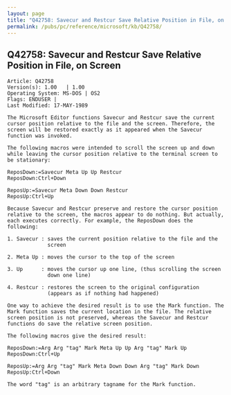 ```yaml
---
layout: page
title: "Q42758: Savecur and Restcur Save Relative Position in File, on Screen"
permalink: /pubs/pc/reference/microsoft/kb/Q42758/
---
```


## Q42758: Savecur and Restcur Save Relative Position in File, on Screen

	Article: Q42758
	Version(s): 1.00   | 1.00
	Operating System: MS-DOS | OS2
	Flags: ENDUSER |
	Last Modified: 17-MAY-1989
	
	The Microsoft Editor functions Savecur and Restcur save the current
	cursor position relative to the file and the screen. Therefore, the
	screen will be restored exactly as it appeared when the Savecur
	function was invoked.
	
	The following macros were intended to scroll the screen up and down
	while leaving the cursor position relative to the terminal screen to
	be stationary:
	
	ReposDown:=Savecur Meta Up Up Restcur
	ReposDown:Ctrl+Down
	
	ReposUp:=Savecur Meta Down Down Restcur
	ReposUp:Ctrl+Up
	
	Because Savecur and Restcur preserve and restore the cursor position
	relative to the screen, the macros appear to do nothing. But actually,
	each executes correctly. For example, the ReposDown does the following:
	
	1. Savecur : saves the current position relative to the file and the
	             screen
	
	2. Meta Up : moves the cursor to the top of the screen
	
	3. Up      : moves the cursor up one line, (thus scrolling the screen
	             down one line)
	
	4. Restcur : restores the screen to the original configuration
	             (appears as if nothing had happened)
	
	One way to achieve the desired result is to use the Mark function. The
	Mark function saves the current location in the file. The relative
	screen position is not preserved, whereas the Savecur and Restcur
	functions do save the relative screen position.
	
	The following macros give the desired result:
	
	ReposDown:=Arg Arg "tag" Mark Meta Up Up Arg "tag" Mark Up
	ReposDown:Ctrl+Up
	
	ReposUp:=Arg Arg "tag" Mark Meta Down Down Arg "tag" Mark Down
	ReposUp:Ctrl+Down
	
	The word "tag" is an arbitrary tagname for the Mark function.
